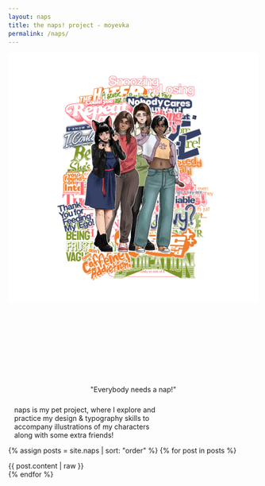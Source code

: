 ```yaml
---
layout: naps
title: the naps! project - moyevka
permalink: /naps/
---
```


<style>
    .polyblock {
        width: auto;
        height: 128px;
        aspect-ratio: 4 / 1;
    }
    .textblock {
        max-width: 320px;
    }
    .voiceblock {
        display: flex;
        justify-content: center;
        background: transparent;
    }
@media (min-resolution: 144dpi) and (max-aspect-ratio: 1/1) {
    .polyblock {
        height: auto;
        width: 90%
    }
    .naps-title.poly {
        font-size: 15cqw;
        margin: 0;
    }
    .voiceblock {
        width: 80%;
        background:white;
        transform: translate(0, 2px);
    }
    .textblock {
        max-width: unset;
        width: 80%;
        background: white;
    }
}  
</style>

<div class="section">
<div class="container" style="max-width:1200px">
    <div class="container-item" style="max-height:67vh;padding:0;align-items:center">
        <img src="/assets/naps/thegirls-promo.png" title="the girls!" class="naps-img" style="z-index:-1;max-height:none">
    </div>
    <div class="container-item footer" style="align-items:center">
        <div class="polyblock outlined">
            <div class="naps-polygon">
                <p class="naps-title poly" style="color:white; position:relative; top:-5%">
                    naps!
                </p>
            </div>
        </div>
        <div class="voiceblock">
            <p class="random-voice binary outlined" style="white-space:nowrap;margin:18px;margin-top:21px">
                "Everybody needs a nap!"
            </p>
        </div>
        <div class="textblock">
            <p class="binary outlined" style="margin-left:12px;margin-right:12px;margin-top:6px;margin-bottom:6px">
                naps is my pet project, where I explore and practice my design & typography skills to accompany illustrations of my characters along with some extra friends!
            </p>
        </div>
    </div>
</div>

</div>

{% assign posts = site.naps | sort: "order" %}
{% for post in posts %}
<div class="section" id="{{ post.title | slugify }}">
  {{ post.content | raw }}
</div>
{% endfor %}